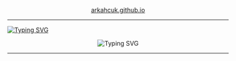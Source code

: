<p align="center">
  <a href="https://arkahcuk.github.io">arkahcuk.github.io</a>
</p>
<hr />
<a href="https://git.io/typing-svg">
  <img src="https://readme-typing-svg.herokuapp.com?font=Monomaniac+One&duration=100&pause=1700&color=28F71A&random=false&width=435&lines=%3E_;+" alt="Typing SVG" />
</a>
<p align="center">
  <img src="https://readme-typing-svg.herokuapp.com?font=Kode+Mono&pause=300&center=true&color=28F71A&repeat=true&random=false&width=435&lines=Welcome%2C+Pilgrim!;Here+be+dragons...;...and+perhaps+some+untested+code...;So+have+a+look+around!;+" alt="Typing SVG" />
</p>
<hr />
<!--
<p align="center">
  <a href="https://github.com/arkahcuk"><img width="50%" src="https://github-readme-stats.vercel.app/api/top-langs/?username=arkahcuk&theme=dark&hide=html,css,cmake&layout=compact&langs_count=5&bg_color=101010&hide_title=true"></a>
</p>
-->
